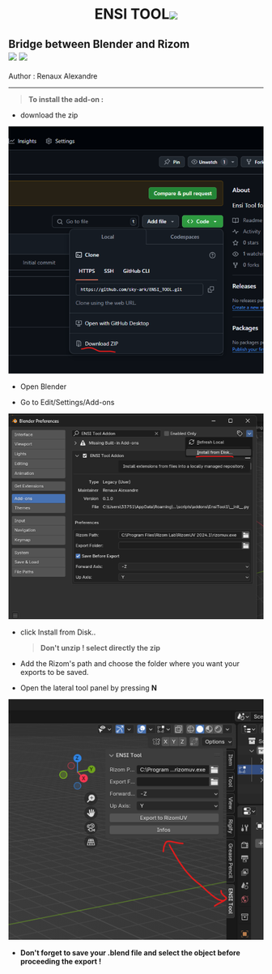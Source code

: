 <h1 align="center">ENSI TOOL<img src="https://static.wixstatic.com/media/a11101_2190eddd4b414ed9a78b23255d81308c~mv2.png" width="250px" align="center"></img></h1>


<h2>Bridge between Blender and <bold>Rizom</bold><br><image src="https://download.blender.org/branding/community/blender_community_badge_white.png" width="150px" ></image> <image src="https://www.rizom-lab.com/wordpress/wp-content/uploads/2017/04/logo_rs_w.png" width="150px"></image> </br></h2>
<p></p>


Author : Renaux Alexandre

---

> <strong>To install the add-on : </strong>

- download the zip 

 ![](https://github.com/sky-ark/ENSI_TOOL/blob/master/wiki/zipdownload.png)

- Open Blender

- Go to Edit/Settings/Add-ons 

![](https://github.com/sky-ark/ENSI_TOOL/blob/master/wiki/addthezip.png)

- click Install from Disk..

  > __Don't unzip ! select directly the zip__

- Add the Rizom's path and choose the folder where you want your exports to be saved.

- Open the lateral tool panel by pressing **N**

![](https://github.com/sky-ark/ENSI_TOOL/blob/master/wiki/displaypanel.png)

- <strong> Don't forget to save your .blend file and select the object before proceeding the export ! </strong>
